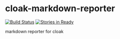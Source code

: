 cloak-markdown-reporter
=======================

[![Build Status](https://travis-ci.org/holyshared/cloak-markdown-reporter.svg?branch=master)](https://travis-ci.org/holyshared/cloak-markdown-reporter)
[![Stories in Ready](https://badge.waffle.io/holyshared/cloak-markdown-reporter.png?label=ready&title=Ready)](https://waffle.io/holyshared/cloak-markdown-reporter)

markdown reporter for cloak
